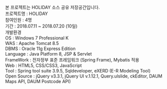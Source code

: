 본 프로젝트는 HOLIDAY 소스 공유 저장공간입니다.<br>
프로젝트명 : HOLIDAY<br>
참여인원 : 4명<br>
기간 : 2018.07.11 ~ 2018.07.20 (10일)<br>
개발환경<br>
OS : Windows 7 Professional K<br>
WAS : Apache Tomcat 8.5<br>
DBMS : Oracle 11g Express Edition<br>
Language : Java Platform 8, JSP & Servlet<br>
FrameWork : 전자정부 표준 프레임워크 (Spring Frame), Mybatis 적용<br>
Web : HTML5, CSS/CSS3, JavaScript<br>
Tool : Spring tool suite 3.9.5, Sqldeveloper, eXERD (E-R Modeling Tool)<br>
Open Source : jQuery v3.3.1, jQuery UI v.1.12.1, Query.ulslide, ckEditor, DAUM Maps API, DAUM Postcode API)<br>
